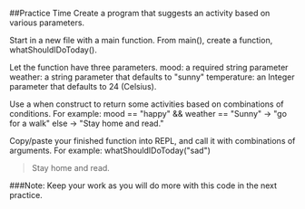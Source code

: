 ##Practice Time
Create a program that suggests an activity based on various parameters.

Start in a new file with a main function.
From main(), create a function, whatShouldIDoToday().

Let the function have three parameters.
mood: a required string parameter
weather: a string parameter that defaults to "sunny"
temperature: an Integer parameter that defaults to 24 (Celsius).

Use a when construct to return some activities based on combinations of conditions. For example:
mood == "happy" && weather == "Sunny" -> "go for a walk"
else -> "Stay home and read."

Copy/paste your finished function into REPL, and call it with combinations of arguments. For example:
whatShouldIDoToday("sad")
> Stay home and read.

###Note: Keep your work as you will do more with this code in the next practice.